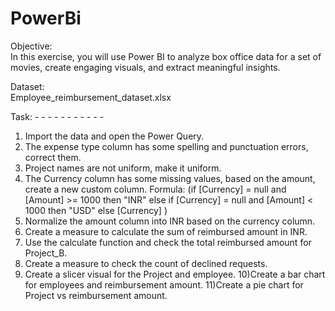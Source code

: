 # PowerBi
Objective:  
In this exercise, you will use Power BI to analyze box office data for a set of movies, 
create engaging visuals, and extract meaningful insights. 

Dataset:  
Employee_reimbursement_dataset.xlsx 

Task: - - - - - - - - - - - 
1) Import the data and open the Power Query. 
2) The expense type column has some spelling and punctuation errors, correct 
   them. 
3) Project names are not uniform, make it uniform.  
4) The Currency column has some missing values, based on the amount, create a 
   new custom column. 
   Formula: (if [Currency] = null and [Amount] >= 1000 then "INR" else if [Currency] 
    = null and [Amount] < 1000 then "USD" else [Currency] ) 
5) Normalize the amount column into INR based on the currency column. 
6) Create a measure to calculate the sum of reimbursed amount in INR. 
7) Use the calculate function and check the total reimbursed amount for Project_B. 
8) Create a measure to check the count of declined requests.  
9) Create a slicer visual for the Project and employee.
10)Create a bar chart for employees and reimbursement amount.
11)Create a pie chart for Project vs reimbursement amount.
